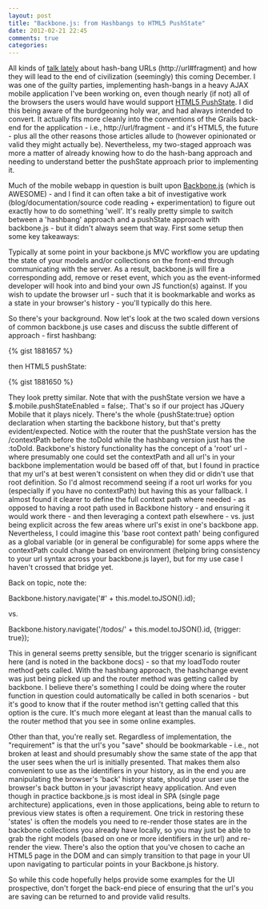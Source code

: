 ```yaml
---
layout: post
title: "Backbone.js: from Hashbangs to HTML5 PushState"
date: 2012-02-21 22:45
comments: true
categories: 
---
```

All kinds of [talk lately](http://isolani.co.uk/blog/javascript/BreakingTheWebWithHashBangs) about hash-bang URLs (http://url#fragment) and how they will lead to the end of civilization (seemingly) this coming December.  I was one of the guilty parties, implementing hash-bangs in a heavy AJAX mobile application I've been working on, even though nearly (if not) all of the browsers the users would have would support [HTML5 PushState](http://dev.w3.org/html5/spec-author-view/history.html#dom-history-pushstate).  I did this being aware of the burdgeoning holy war, and had always intended to convert.  It actually fits more cleanly into the conventions of the Grails back-end for the application - i.e., http://url/fragment - and it's HTML5, the future - plus all the other reasons those articles allude to (however opinionated or valid they might actually be).  Nevertheless, my two-staged approach was more a matter of already knowing how to do the hash-bang approach and needing to understand better the pushState approach prior to implementing it.

Much of the mobile webapp in question is built upon [Backbone.js](http://documentcloud.github.com/backbone/)  (which is AWESOME) - and I find it can often take a bit of investigative work (blog/documentation/source code reading + experimentation) to figure out exactly how to do something 'well'.  It's really pretty simple to switch between a 'hashbang' approach and a pushState approach with backbone.js - but it didn't always seem that way.  First some setup then some key takeaways:

Typically at some point in your backbone.js MVC workflow you are updating the state of your models and/or collections on the front-end through communicating with the server.  As a result, backbone.js will fire a corresponding add, remove or reset event, which you as the event-informed developer will hook into and bind your own JS function(s) against.  If you wish to update the browser url - such that it is bookmarkable and works as a state in your browser's history - you'll typically do this here.

So there's your background.  Now let's look at the two scaled down versions of common backbone.js use cases and discuss the subtle different of approach - first hashbang:

{% gist 1881657 %}

then HTML5 pushState:

{% gist 1881650 %}

They look pretty similar.  Note that with the pushState version we have a $.mobile.pushStateEnabled = false;.  That's so if our project has JQuery Mobile that it plays nicely.  There's the whole {pushState:true} option declaration when starting the backbone history, but that's pretty evident/expected.  Notice with the router that the pushState version has the /contextPath before the :toDoId while the hashbang version just has the :toDoId.  Backbone's history functionality has the concept of a 'root' url - where presumably one could set the contextPath and all url's in your backbone implementation would be based off of that, but I found in practice that my url's at best weren't consistent on when they did or didn't use that root definition.  So I'd almost recommend seeing if a root url works for you (especially if you have no contextPath) but having this as your fallback. I almost found it clearer to define the full context path where needed - as opposed to having a root path used in Backbone history - and ensuring it would work there - and then leveraging a context path elsewhere - vs. just being explicit across the few areas where url's exist in one's backbone app.  Nevertheless, I could imagine this 'base root context path' being configured as a global variable (or in general be configurable) for some apps where the contextPath could change based on environment (helping bring consistency to your url syntax across your backbone.js layer), but for my use case I haven't crossed that bridge yet.

Back on topic, note the:

Backbone.history.navigate('#' + this.model.toJSON().id);

vs.

Backbone.history.navigate('/todos/' + this.model.toJSON().id, {trigger: true});

This in general seems pretty sensible, but the trigger scenario is significant here (and is noted in the backbone docs) - so that my loadTodo router method gets called.  With the hashbang approach, the hashchange event was just being picked up and the router method was getting called by backbone.  I believe there's something I could be doing where the router function in question could automatically be called in both scenarios - but it's good to know that if the router method isn't getting called that this option is the cure.  It's much more elegant at least than the manual calls to the router method that you see in some online examples.

Other than that, you're really set.  Regardless of implementation, the "requirement" is that the url's you "save" should be bookmarkable - i.e., not broken at least and should presumably show the same state of the app that the user sees when the url is initially presented.  That makes them also convenient to use as the identifiers in your history, as in the end you are manipulating the browser's 'back' history state, should your user use the browser's back button in your javascript heavy application.   And even though in practice backbone.js is most ideal in SPA (single page architecture) applications, even in those applications, being able to return to previous view states is often a requirement.  One trick in restoring these 'states' is often the models you need to re-render those states are in the backbone collections you already have locally, so you may just be able to grab the right models (based on one or more identifiers in the url) and re-render the view.  There's also the option that you've chosen to cache an HTML5 page in the DOM and can simply transition to that page in your UI upon navigating to particular points in your Backbone.js history.

So while this code hopefully helps provide some examples for the UI prospective, don't forget the back-end piece of ensuring that the url's you are saving can be returned to and provide valid results.



